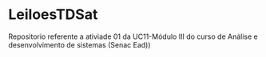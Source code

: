 # LeiloesTDSat
Repositorio referente a ativiade 01 da UC11-Módulo III do curso de Análise e desenvolvimento de sistemas (Senac Ead))
